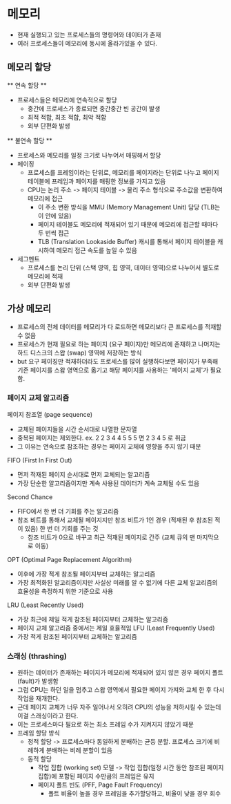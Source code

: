 
# 메모리
- 현재 실행되고 있는 프로세스들의 명령어와 데이터가 존재
- 여러 프로세스들이 메모리에 동시에 올라가있을 수 있다.

## 메모리 할당

** 연속 할당 **
- 프로세스들은 메모리에 연속적으로 할당
  - 중간에 프로세스가 종료되면 중간중간 빈 공간이 발생
  - 최적 적합, 최초 적합, 최악 적함
  - 외부 단편화 발생

** 불연속 할당 ** 
- 프로세스와 메모리를 일정 크기로 나누어서 매핑해서 할당
- 페이징
  - 프로세스를 프레임이라는 단위로, 메모리를 페이지라는 단위로 나누고 페이지 테이블에 프레임과 페이지를 매핑한 정보를 가지고 있음
  - CPU는 논리 주소 -> 페이지 테이블 -> 물리 주소 형식으로 주소값을 변환하여 메모리에 접근
     - 이 주소 변환 방식을 MMU (Memory Management Unit) 담당 (TLB는 이 안에 있음)
     - 페이지 테이블도 메모리에 적재되어 있기 때문에 메모리에 접근할 때마다 두 번씩 접근
     - TLB (Translation Lookaside Buffer) 캐시를 통해서 페이지 테이블을 캐시하여 메모리 접근 속도를 높일 수 있음
- 세그멘트
  - 프로세스를 논리 단위 (스택 영역, 힙 영역, 데이터 영역)으로 나누어서 별도로 메모리에 적재
  - 외부 단편화 발생

## 가상 메모리
- 프로세스의 전체 데이터를 메모리가 다 로드하면 메모리보다 큰 프로세스를 적재할 수 없음
- 프로세스가 현재 필요로 하는 페이지 (요구 페이지)만 메모리에 존재하고 나머지는 하드 디스크의 스왑 (swap) 영역에 저장하는 방식
- but 요구 페이징만 적재하더라도 프로세스를 많이 실행하다보면 페이지가 부족해 기존 페이지를 스왑 영역으로 옮기고 해당 페이지를 사용하는 '페이지 교체'가 필요함.

### 페이지 교체 알고리즘
페이지 참조열 (page sequence)
- 교체된 페이지들을 시간 순서대로 나열한 문자열
- 중복된 페이지는 제외한다. ex. 2 2 3 4 4 5 5 5 면 2 3 4 5 로 취금
- 그 이유는 연속으로 참조하는 경우는 페이지 교체에 영향을 주지 않기 때문

FIFO (First In First Out)
- 먼저 적재된 페이지 순서대로 먼저 교체되는 알고리즘
- 가장 단순한 알고리즘이지만 계속 사용된 데이터가 계속 교체될 수도 있음

Second Chance 
- FIFO에서 한 번 더 기회를 주는 알고리즘
- 참조 비트를 통해서 교체될 페이지지만 참조 비트가 1인 경우 (적재된 후 참조된 적이 있음) 한 번 더 기회를 주는 것
  - 참조 비트가 0으로 바꾸고 최근 적재된 페이지로 간주 (교체 큐의 맨 마지막으로 이동)
 
OPT (Optimal Page Replacement Algorithm)
- 이후에 가장 적게 참조될 페이지부터 교체하는 알고리즘
- 가장 최적화된 알고리즘이지만 사실상 미래를 알 수 없기에 다른 교체 알고리즘의 효율성을 측정하지 위한 기준으로 사용

LRU (Least Recently Used)
- 가장 최근에 제일 적게 참조된 페이지부터 교체하는 알고리즘
- 페이지 교체 알고리즘 중에서는 제일 효율적임
LFU (Least Frequently Used)
- 가장 적게 참조된 페이지부터 교체하는 알고리즘


### 스래싱 (thrashing)
- 원하는 데이터가 존재하는 페이지가 메모리에 적재되어 있지 않은 경우 페이지 폴트 (fault)가 발생함
- 그럼 CPU는 하던 일을 멈추고 스왑 영역에서 필요한 페이지 가져와 교체 한 후 다시 작업을 재개한다.
- 근데 페이지 교체가 너무 자주 일어나서 오히려 CPU의 성능을 저하시킬 수 있는데 이걸 스래싱이라고 한다.
- 이는 프로세스마다 필요로 하는 최소 프레임 수가 지켜지지 않았기 때문
- 프레임 할당 방식
  - 정적 할당 -> 프로세스마다 동일하게 분배하는 균등 분할. 프로세스 크기에 비례하게 분배하는 비례 분할이 있음
  - 동적 할당
    - 작업 집합 (working set) 모델 -> 작업 집합(일정 시간 동안 참조된 페이지 집합)에 포함된 페이지 수만큼의 프레임은 유지
    - 페이지 폴트 빈도 (PFF, Page Fault Frequency)
      - 폴트 비율이 높을 경우 프레임을 추가할당하고, 비율이 낮을 경우 회수
